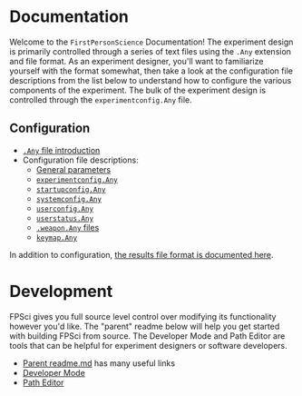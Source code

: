 # Documentation
Welcome to the `FirstPersonScience` Documentation! The experiment design is primarily controlled through a series of text files using the `.Any` extension and file format. As an experiment designer, you'll want to familiarize yourself with the format somewhat, then take a look at the configuration file descriptions from the list below to understand how to configure the various components of the experiment. The bulk of the experiment design is controlled through the `experimentconfig.Any` file.

Configuration
---
* [`.Any` file introduction](./AnyFile.md)
* Configuration file descriptions:
    * [General parameters](general_config.md)
    * [`experimentconfig.Any`](experimentConfigReadme.md)
    * [`startupconfig.Any`](startupConfigReadme.md)
    * [`systemconfig.Any`](systemConfigReadme.md)
    * [`userconfig.Any`](userConfigReadme.md)
    * [`userstatus.Any`](userStatusReadme.md)
    * [`.weapon.Any` files](weaponConfigReadme.md)
    * [`keymap.Any`](keymap.md)

In addition to configuration, [the results file format is documented here](resultsFiles.md).

# Development
FPSci gives you full source level control over modifying its functionality however you'd like. The "parent" readme below will help you get started with building FPSci from source. The Developer Mode and Path Editor are tools that can be helpful for experiment designers or software developers.

* [Parent readme.md](../readme.md) has many useful links
* [Developer Mode](./developermode.md)
* [Path Editor](./patheditor.md)
